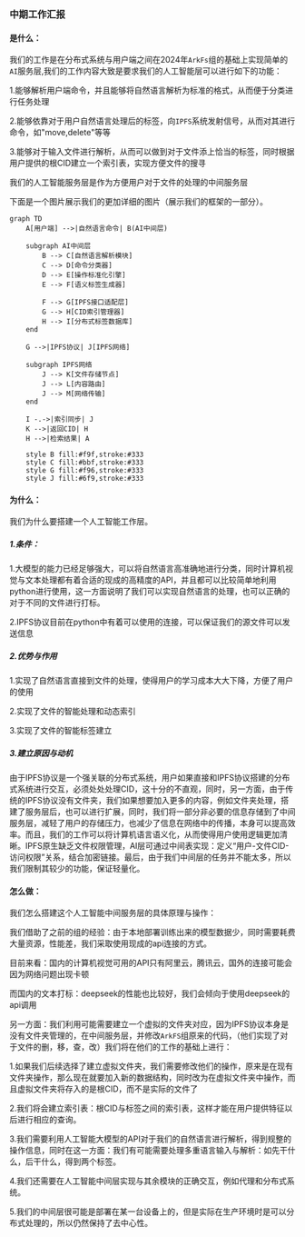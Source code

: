 ### 中期工作汇报

#### 是什么：

我们的工作是在分布式系统与用户端之间在2024年`ArkFs`组的基础上实现简单的`AI`服务层,我们的工作内容大致是要求我们的人工智能层可以进行如下的功能：

1.能够解析用户端命令，并且能够将自然语言解析为标准的格式，从而便于分类进行任务处理

2.能够依靠对于用户自然语言处理后的标签，向`IPFS`系统发射信号，从而对其进行命令，如"move,delete"等等

3.能够对于输入文件进行解析，从而可以做到对于文件添上恰当的标签，同时根据用户提供的根CID建立一个索引表，实现方便文件的搜寻

我们的人工智能服务层是作为方便用户对于文件的处理的中间服务层

下面是一个图片展示我们的更加详细的图片（展示我们的框架的一部分）。
    

```mermaid
graph TD
    A[用户端] -->|自然语言命令| B(AI中间层)
    
    subgraph AI中间层
        B --> C[自然语言解析模块]
        C --> D[命令分类器]
        D --> E[操作标准化引擎]
        E --> F[语义标签生成器]
        
        F --> G[IPFS接口适配层]
        G --> H[CID索引管理器]
        H --> I[分布式标签数据库]
    end
    
    G -->|IPFS协议| J[IPFS网络]
    
    subgraph IPFS网络
        J --> K[文件存储节点]
        J --> L[内容路由]
        J --> M[网络传输]
    end
    
    I -.->|索引同步| J
    K -->|返回CID| H
    H -->|检索结果| A
    
    style B fill:#f9f,stroke:#333
    style C fill:#bbf,stroke:#333
    style G fill:#f96,stroke:#333
    style J fill:#6f9,stroke:#333
```

#### 为什么：

我们为什么要搭建一个人工智能工作层。

##### 1.条件：

1.大模型的能力已经足够强大，可以将自然语言高准确地进行分类，同时计算机视觉与文本处理都有着合适的现成的高精度的API，并且都可以比较简单地利用python进行使用，这一方面说明了我们可以实现自然语言的处理，也可以正确的对于不同的文件进行打标。

2.IPFS协议目前在python中有着可以使用的连接，可以保证我们的源文件可以发送信息

##### 2.优势与作用

1.实现了自然语言直接到文件的处理，使得用户的学习成本大大下降，方便了用户的使用

2.实现了文件的智能处理和动态索引

3.实现了文件的智能标签建立

##### 3.建立原因与动机

由于IPFS协议是一个强关联的分布式系统，用户如果直接和IPFS协议搭建的分布式系统进行交互，必须处处处理CID，这十分的不直观，同时，另一方面，由于传统的IPFS协议没有文件夹，我们如果想要加入更多的内容，例如文件夹处理，搭建了服务层后，也可以进行扩展，同时，我们将一部分非必要的信息存储到了中间服务层，减轻了用户的存储压力，也减少了信息在网络中的传播，本身可以提高效率。而且，我们的工作可以将计算机语言语义化，从而使得用户使用逻辑更加清晰。IPFS原生缺乏文件权限管理，AI层可通过中间表实现：定义“用户-文件CID-访问权限”关系，结合加密链接。最后，由于我们中间层的任务并不能太多，所以我们限制其较少的功能，保证轻量化。

#### 怎么做：

我们怎么搭建这个人工智能中间服务层的具体原理与操作：

我们借助了之前的组的经验：由于本地部署训练出来的模型数据少，同时需要耗费大量资源，性能差，我们采取使用现成的api连接的方式。

目前来看：国内的计算机视觉可用的API只有阿里云，腾讯云，国外的连接可能会因为网络问题出现卡顿

而国内的文本打标：deepseek的性能也比较好，我们会倾向于使用deepseek的api调用

另一方面：我们利用可能需要建立一个虚拟的文件夹对应，因为IPFS协议本身是没有文件夹管理的，在中间服务层，并修改`ArkFS`组原来的代码，（他们实现了对于文件的删，移，查，改）我们将在他们的工作的基础上进行：

1.如果我们后续选择了建立虚拟文件夹，我们需要修改他们的操作，原来是在现有文件夹操作，那么现在就要加入新的数据结构，同时改为在虚拟文件夹中操作，而且虚拟文件夹将存入的是根CID，而不是实际的文件了

2.我们将会建立索引表：根CID与标签之间的索引表，这样才能在用户提供特征以后进行相应的查询。

3.我们需要利用人工智能大模型的API对于我们的自然语言进行解析，得到规整的操作信息，同时在这一方面：我们有可能需要处理多重语言输入与解析：如先干什么，后干什么，得到两个标签。

4.我们还需要在人工智能中间层实现与其余模块的正确交互，例如代理和分布式系统。

5.我们的中间层很可能是部署在某一台设备上的，但是实际在生产环境时是可以分布式处理的，所以仍然保持了去中心性。